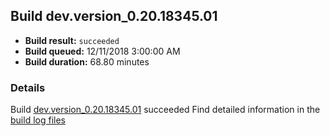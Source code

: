 ## Build dev.version_0.20.18345.01
- **Build result:** `succeeded`
- **Build queued:** 12/11/2018 3:00:00 AM
- **Build duration:** 68.80 minutes
### Details
Build [dev.version_0.20.18345.01](https://winappstudio.visualstudio.com/web/build.aspx?pcguid=a4ef43be-68ce-4195-a619-079b4d9834c2&builduri=vstfs%3a%2f%2f%2fBuild%2fBuild%2f26724) succeeded
Find detailed information in the [build log files](https://uwpctdiags.blob.core.windows.net/buildlogs/dev.version_0.20.18345.01_logs.zip)
